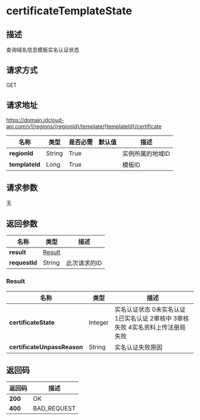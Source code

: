 # certificateTemplateState


## 描述
查询域名信息模板实名认证状态

## 请求方式
GET

## 请求地址
https://domain.jdcloud-api.com/v1/regions/{regionId}/template/{templateId}/certificate

|名称|类型|是否必需|默认值|描述|
|---|---|---|---|---|
|**regionId**|String|True| |实例所属的地域ID|
|**templateId**|Long|True| |模板ID|

## 请求参数
无


## 返回参数
|名称|类型|描述|
|---|---|---|
|**result**|[Result](#result)| |
|**requestId**|String|此次请求的ID|

### <div id="Result">Result</div>
|名称|类型|描述|
|---|---|---|
|**certificateState**|Integer|实名认证状态 0未实名认证 1已实名认证 2审核中 3审核失败 4实名资料上传注册局失败|
|**certificateUnpassReason**|String|实名认证失败原因|

## 返回码
|返回码|描述|
|---|---|
|**200**|OK|
|**400**|BAD_REQUEST|
